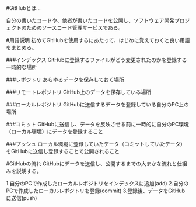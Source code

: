#GitHubとは…
<summary>自分の書いたコードや、他者が書いたコードを公開し、ソフトウェア開発プロジェクトのためのソースコード管理サービスである。</summary>


#用語説明
初めてGitHubを使用するにあたって、はじめに覚えておくと良い用語をまとめる。

###インデックス
GitHubに登録するファイルがどう変更されたのかを登録する一時的な場所

###レポジトリ
あらゆるデータを保存しておく場所

###リモートレポジトリ
GitHub上のデータを保存している場所

###ローカルレポジトリ
GitHubに送信するデータを登録している自分のPC上の場所

###コミット
GitHubに送信し、データを反映させる前に一時的に自分のPC環境（ローカル環境）にデータを登録すること

###プッシュ
ローカル環境に登録していたデータ（コミットしていたデータ）をGitHubに送信し登録することで公開されること


#GitHubの流れ
GitHubにデータを送信し、公開するまでの大まかな流れと仕組みを説明する。

1.自分のPCで作成したローカルレポジトリをインデックスに追加(add)
2.自分のPCで作成したローカルレポジトリを登録(commit)
3.登録後、データをGitHubに送信(push)

